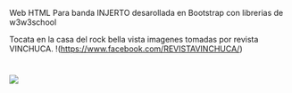 Web HTML Para banda INJERTO desarollada en Bootstrap con librerias de w3w3school

Tocata en la casa del rock bella vista imagenes tomadas por revista VINCHUCA.
!(https://www.facebook.com/REVISTAVINCHUCA/)
#
![](https://scontent-scl1-1.xx.fbcdn.net/v/t1.0-9/35403847_1607225762719239_7291498603267227648_n.jpg?_nc_cat=0&oh=b9622f5a9eed5016eed4d979013dce3f&oe=5BE13BAF)
